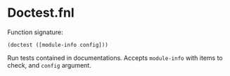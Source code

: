 # Doctest.fnl
Function signature:

```
(doctest ([module-info config]))
```

Run tests contained in documentations.
Accepts `module-info` with items to check, and `config` argument.



<!-- Generated with Fenneldoc 0.1.0
     https://gitlab.com/andreyorst/fenneldoc -->
